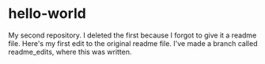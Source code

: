 # hello-world
My second repository. I deleted the first because I forgot to give it a readme file.
Here's my first edit to the original readme file. 
I've made a branch called readme_edits, where this was written. 
